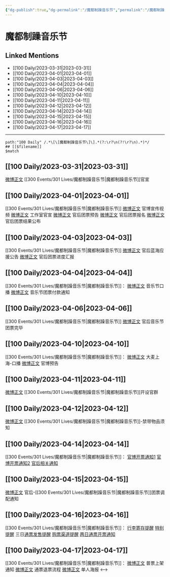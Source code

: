 ```yaml
---
{"dg-publish":true,"dg-permalink":"/魔都制躁音乐节","permalink":"/魔都制躁音乐节/","created":"2023-04-01T11:18:07.000+08:00","updated":"2023-04-18T15:57:06.374+08:00"}
---
```


# 魔都制躁音乐节

## Linked Mentions
- [[100 Daily/2023-03-31\|2023-03-31]]
- [[100 Daily/2023-04-01\|2023-04-01]]
- [[100 Daily/2023-04-03\|2023-04-03]]
- [[100 Daily/2023-04-04\|2023-04-04]]
- [[100 Daily/2023-04-06\|2023-04-06]]
- [[100 Daily/2023-04-10\|2023-04-10]]
- [[100 Daily/2023-04-11\|2023-04-11]]
- [[100 Daily/2023-04-12\|2023-04-12]]
- [[100 Daily/2023-04-14\|2023-04-14]]
- [[100 Daily/2023-04-15\|2023-04-15]]
- [[100 Daily/2023-04-16\|2023-04-16]]
- [[100 Daily/2023-04-17\|2023-04-17]]


---

```expander
path:"100 Daily" /.*\[\[魔都制躁音乐节\]\].*(?:\r?\n(?!\r?\n).*)*/
## [[$filename]]
$match
```
## [[100 Daily/2023-03-31\|2023-03-31]]
[微博正文](https://weibo.com/7740679900/MzNM2dVzh) [[300 Events/301 Lives/魔都制躁音乐节\|魔都制躁音乐节]]官宣
## [[100 Daily/2023-04-01\|2023-04-01]]
[[300 Events/301 Lives/魔都制躁音乐节\|魔都制躁音乐节]]
[微博正文](https://weibo.com/7740679900/MzWIxgolN) 官博宣传视频
[微博正文](http://weibo.com/7478855230/MzXX7yaJr) 工作室官宣
[微博正文](https://weibo.com/5248300719/MzSJQDpOu) 官后团票预告
[微博正文](http://weibo.com/5248300719/MzW4L5RFv) 官后团票报名
[微博正文](http://weibo.com/5248300719/MA1fLnrc7) 官后团票结果公布
## [[100 Daily/2023-04-03\|2023-04-03]]
[[300 Events/301 Lives/魔都制躁音乐节\|魔都制躁音乐节]]
[微博正文](http://weibo.com/5248300719/MAg1btmGi) 官后蓝海应援公告
[微博正文](https://weibo.com/5248300719/MAiPLAa41) 官后团票进度汇报
## [[100 Daily/2023-04-04\|2023-04-04]]
[[300 Events/301 Lives/魔都制躁音乐节\|魔都制躁音乐节]]：
[微博正文](http://weibo.com/7740679900/MAoY3auW8) 音乐节口播
[微博正文](http://weibo.com/5248300719/MAtkj8Es7) 音乐节团票付款通知
## [[100 Daily/2023-04-06\|2023-04-06]]
[[300 Events/301 Lives/魔都制躁音乐节\|魔都制躁音乐节]]
[微博正文](https://weibo.com/5248300719/4887660898554820) 官后音乐节团票完毕
## [[100 Daily/2023-04-10\|2023-04-10]]
[[300 Events/301 Lives/魔都制躁音乐节\|魔都制躁音乐节]]：
[微博正文](http://weibo.com/1722560522/MBl5zfCSx) 大麦上海-口播
[微博正文](http://weibo.com/7740679900/MBkBfwsBY) 官博预告

## [[100 Daily/2023-04-11\|2023-04-11]]
[微博正文](https://weibo.com/7740679900/4889341035809653) [[300 Events/301 Lives/魔都制躁音乐节\|魔都制躁音乐节]]开设官群
## [[100 Daily/2023-04-12\|2023-04-12]]
[微博正文](https://weibo.com/7740679900/4889665868663570) [[300 Events/301 Lives/魔都制躁音乐节\|魔都制躁音乐节]]-禁带物品须知
## [[100 Daily/2023-04-14\|2023-04-14]]
[[300 Events/301 Lives/魔都制躁音乐节\|魔都制躁音乐节]]：
[官博开票通知1](https://weibo.cn/sinaurl?u=http%3A%2F%2Ft.cn%2FA6NtvN9i)
[官博开票通知2](https://weibo.cn/sinaurl?u=http%3A%2F%2Ft.cn%2FA6NtvN96)
[官后相关通知](https://weibo.cn/sinaurl?u=http%3A%2F%2Fweibo.com%2F5248300719%2FMBZxhCJ75)
## [[100 Daily/2023-04-15\|2023-04-15]]
[微博正文](https://weibo.com/5248300719/4890912141871434) 官后-[[300 Events/301 Lives/魔都制躁音乐节\|魔都制躁音乐节]]团票调配通知
## [[100 Daily/2023-04-16\|2023-04-16]]
[[300 Events/301 Lives/魔都制躁音乐节\|魔都制躁音乐节]]：
[行李寄存提醒](https://weibo.cn/sinaurl?u=https%3A//weibo.com/7740679900/MCdPc1zkG)
[特别提醒](https://weibo.cn/sinaurl?u=https%3A//weibo.com/7740679900/MCeeKbGqC)
三日[通票发售提醒](https://weibo.cn/sinaurl?u=https%3A//weibo.com/7740679900/MCfwcC6XR)
[购票渠道提醒](https://weibo.com/7740679900/MCi29lxuB)
[两日通票开票通知](https://weibo.com/7740679900/MCiJH0NvN)
## [[100 Daily/2023-04-17\|2023-04-17]]
[[300 Events/301 Lives/魔都制躁音乐节\|魔都制躁音乐节]]：
[微博正文](http://weibo.com/7740679900/MCmAe6Lio) 普票上架通知
[微博正文](https://weibo.com/7740679900/MCnyjnRBC) 通票退票流程
[微博正文](https://weibo.com/7740679900/MCoKK72rW) 单人海报
<-->